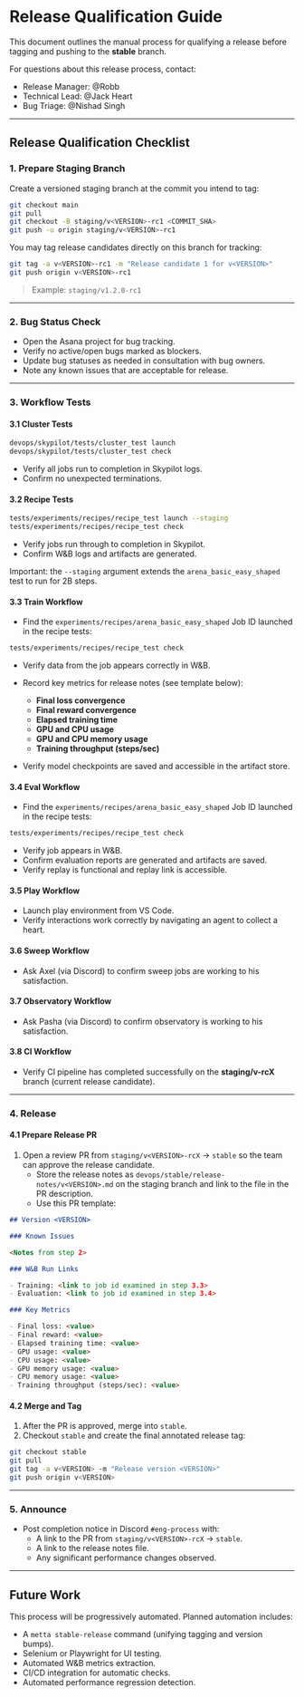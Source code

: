 # Release Qualification Guide

This document outlines the manual process for qualifying a release before tagging and pushing to the **stable** branch.

For questions about this release process, contact:

- Release Manager: @Robb
- Technical Lead: @Jack Heart
- Bug Triage: @Nishad Singh

---

## Release Qualification Checklist

### 1. Prepare Staging Branch

Create a versioned staging branch at the commit you intend to tag:

```bash
git checkout main
git pull
git checkout -B staging/v<VERSION>-rc1 <COMMIT_SHA>
git push -u origin staging/v<VERSION>-rc1
```

You may tag release candidates directly on this branch for tracking:

```bash
git tag -a v<VERSION>-rc1 -m "Release candidate 1 for v<VERSION>"
git push origin v<VERSION>-rc1
```

> Example: `staging/v1.2.0-rc1`

---

### 2. Bug Status Check

- Open the Asana project for bug tracking.
- Verify no active/open bugs marked as blockers.
- Update bug statuses as needed in consultation with bug owners.
- Note any known issues that are acceptable for release.

---

### 3. Workflow Tests

#### 3.1 Cluster Tests

```bash
devops/skypilot/tests/cluster_test launch
devops/skypilot/tests/cluster_test check
```

- Verify all jobs run to completion in Skypilot logs.
- Confirm no unexpected terminations.

#### 3.2 Recipe Tests

```bash
tests/experiments/recipes/recipe_test launch --staging
tests/experiments/recipes/recipe_test check
```

- Verify jobs run through to completion in Skypilot.
- Confirm W&B logs and artifacts are generated.

Important: the `--staging` argument extends the `arena_basic_easy_shaped` test to run for 2B steps.

#### 3.3 Train Workflow

- Find the `experiments/recipes/arena_basic_easy_shaped` Job ID launched in the recipe tests:

```bash
tests/experiments/recipes/recipe_test check
```

- Verify data from the job appears correctly in W&B.
- Record key metrics for release notes (see template below):
  - **Final loss convergence**
  - **Final reward convergence**
  - **Elapsed training time**
  - **GPU and CPU usage**
  - **GPU and CPU memory usage**
  - **Training throughput (steps/sec)**

- Verify model checkpoints are saved and accessible in the artifact store.

#### 3.4 Eval Workflow

- Find the `experiments/recipes/arena_basic_easy_shaped` Job ID launched in the recipe tests:

```bash
tests/experiments/recipes/recipe_test check
```

- Verify job appears in W&B.
- Confirm evaluation reports are generated and artifacts are saved.
- Verify replay is functional and replay link is accessible.

#### 3.5 Play Workflow

- Launch play environment from VS Code.
- Verify interactions work correctly by navigating an agent to collect a heart.

#### 3.6 Sweep Workflow

- Ask Axel (via Discord) to confirm sweep jobs are working to his satisfaction.

#### 3.7 Observatory Workflow

- Ask Pasha (via Discord) to confirm observatory is working to his satisfaction.

#### 3.8 CI Workflow

- Verify CI pipeline has completed successfully on the **staging/v<VERSION>-rcX** branch (current release candidate).

---

### 4. Release

#### 4.1 Prepare Release PR

1. Open a review PR from `staging/v<VERSION>-rcX` → `stable` so the team can approve the release candidate.
   - Store the release notes as `devops/stable/release-notes/v<VERSION>.md` on the staging branch and link to the file
     in the PR description.
   - Use this PR template:

```markdown
## Version <VERSION>

### Known Issues

<Notes from step 2>

### W&B Run Links

- Training: <link to job id examined in step 3.3>
- Evaluation: <link to job id examined in step 3.4>

### Key Metrics

- Final loss: <value>
- Final reward: <value>
- Elapsed training time: <value>
- GPU usage: <value>
- CPU usage: <value>
- GPU memory usage: <value>
- CPU memory usage: <value>
- Training throughput (steps/sec): <value>
```

#### 4.2 Merge and Tag

1. After the PR is approved, merge into `stable`.
2. Checkout `stable` and create the final annotated release tag:

```bash
git checkout stable
git pull
git tag -a v<VERSION> -m "Release version <VERSION>"
git push origin v<VERSION>
```

---

### 5. Announce

- Post completion notice in Discord `#eng-process` with:
  - A link to the PR from `staging/v<VERSION>-rcX` → `stable`.
  - A link to the release notes file.
  - Any significant performance changes observed.

---

## Future Work

This process will be progressively automated. Planned automation includes:

- A `metta stable-release` command (unifying tagging and version bumps).
- Selenium or Playwright for UI testing.
- Automated W&B metrics extraction.
- CI/CD integration for automatic checks.
- Automated performance regression detection.
